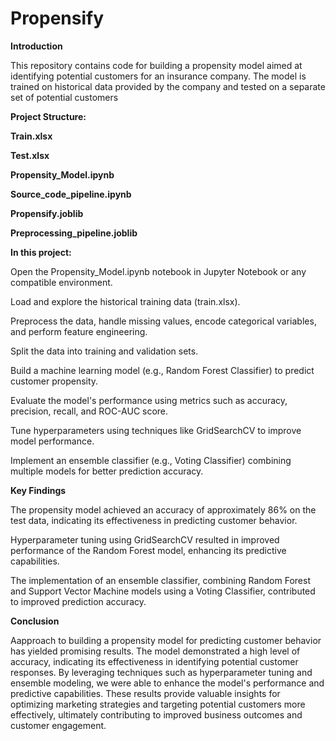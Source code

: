 # Propensify


**Introduction**

This repository contains code for building a propensity model aimed at identifying potential customers for an insurance company. The model is trained on historical data provided by the company and tested on a separate set of potential customers



**Project Structure:**

**Train.xlsx** 

**Test.xlsx** 

**Propensity_Model.ipynb** 

**Source_code_pipeline.ipynb** 

**Propensify.joblib** 

**Preprocessing_pipeline.joblib**





**In this project:**

Open the Propensity_Model.ipynb notebook in Jupyter Notebook or any compatible environment.

Load and explore the historical training data (train.xlsx).

Preprocess the data, handle missing values, encode categorical variables, and perform feature engineering.

Split the data into training and validation sets.

Build a machine learning model (e.g., Random Forest Classifier) to predict customer propensity.

Evaluate the model's performance using metrics such as accuracy, precision, recall, and ROC-AUC score.

Tune hyperparameters using techniques like GridSearchCV to improve model performance.

Implement an ensemble classifier (e.g., Voting Classifier) combining multiple models for better prediction accuracy.



**Key Findings**

The propensity model achieved an accuracy of approximately 86% on the test data, indicating its effectiveness in predicting customer behavior.

Hyperparameter tuning using GridSearchCV resulted in improved performance of the Random Forest model, enhancing its predictive capabilities.

The implementation of an ensemble classifier, combining Random Forest and Support Vector Machine models using a Voting Classifier, contributed to improved prediction accuracy.





**Conclusion**

Aapproach to building a propensity model for predicting customer behavior has yielded promising results. The model demonstrated a high level of accuracy, indicating its effectiveness in identifying potential customer responses. By leveraging techniques such as hyperparameter tuning and ensemble modeling, we were able to enhance the model's performance and predictive capabilities. These results provide valuable insights for optimizing marketing strategies and targeting potential customers more effectively, ultimately contributing to improved business outcomes and customer engagement.
